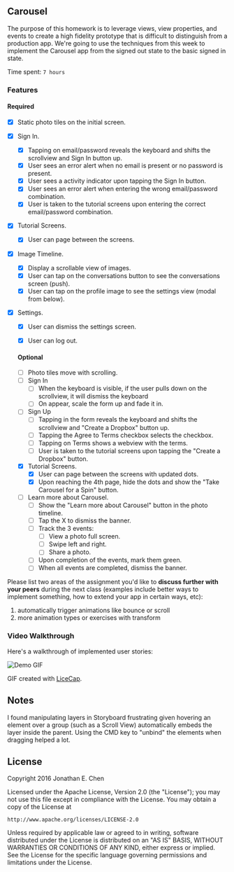 ## Carousel

The purpose of this homework is to leverage views, view properties, and events to create a high fidelity prototype that is difficult to distinguish from a production app. We're going to use the techniques from this week to implement the Carousel app from the signed out state to the basic signed in state.

Time spent: `7 hours`

### Features

#### Required

- [x] Static photo tiles on the initial screen.
- [x] Sign In.
  - [x] Tapping on email/password reveals the keyboard and shifts the scrollview and Sign In button up.
  - [x] User sees an error alert when no email is present or no password is present.
  - [x] User sees a activity indicator upon tapping the Sign In button.
  - [x] User sees an error alert when entering the wrong email/password combination.
  - [x] User is taken to the tutorial screens upon entering the correct email/password combination.
- [x] Tutorial Screens.
  - [x] User can page between the screens.
- [x] Image Timeline.
  - [x] Display a scrollable view of images.
  - [x] User can tap on the conversations button to see the conversations screen (push).
  - [x] User can tap on the profile image to see the settings view (modal from below).
- [x] Settings.
  - [x] User can dismiss the settings screen.
  - [x] User can log out.


  #### Optional

  - [ ] Photo tiles move with scrolling.
  - [ ] Sign In
    - [ ] When the keyboard is visible, if the user pulls down on the scrollview, it will dismiss the keyboard
    - [ ] On appear, scale the form up and fade it in.
  - [ ] Sign Up
    - [ ] Tapping in the form reveals the keyboard and shifts the scrollview and "Create a Dropbox" button up.
    - [ ] Tapping the Agree to Terms checkbox selects the checkbox.
    - [ ] Tapping on Terms shows a webview with the terms.
    - [ ] User is taken to the tutorial screens upon tapping the "Create a Dropbox" button.
  - [x] Tutorial Screens.
    - [x] User can page between the screens with updated dots.
    - [x] Upon reaching the 4th page, hide the dots and show the "Take Carousel for a Spin" button.
  - [ ] Learn more about Carousel.
    - [ ] Show the "Learn more about Carousel" button in the photo timeline.
    - [ ] Tap the X to dismiss the banner.
    - [ ] Track the 3 events:
      - [ ] View a photo full screen.
      - [ ] Swipe left and right.
      - [ ] Share a photo.
    - [ ] Upon completion of the events, mark them green.
    - [ ] When all events are completed, dismiss the banner.

Please list two areas of the assignment you'd like to **discuss further with your peers** during the next class (examples include better ways to implement something, how to extend your app in certain ways, etc):

1. automatically trigger animations like bounce or scroll
2. more animation types or exercises with transform

### Video Walkthrough

Here's a walkthrough of implemented user stories:

![Demo GIF](assets/demo.gif)

GIF created with [LiceCap](http://www.cockos.com/licecap/).

## Notes

I found manipulating layers in Storyboard frustrating given hovering an element over a group (such as a Scroll View) automatically embeds the layer inside the parent. Using the CMD key to "unbind" the elements when dragging helped a lot. 

## License

Copyright 2016 Jonathan E. Chen

Licensed under the Apache License, Version 2.0 (the "License");
you may not use this file except in compliance with the License.
You may obtain a copy of the License at

    http://www.apache.org/licenses/LICENSE-2.0

Unless required by applicable law or agreed to in writing, software
distributed under the License is distributed on an "AS IS" BASIS,
WITHOUT WARRANTIES OR CONDITIONS OF ANY KIND, either express or implied.
See the License for the specific language governing permissions and
limitations under the License.
